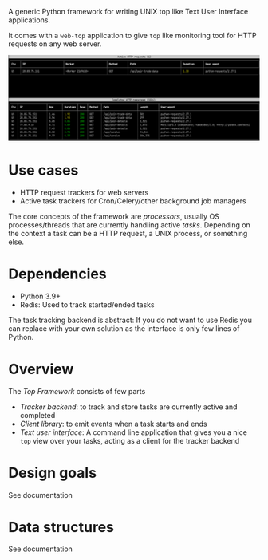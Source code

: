 A generic Python framework for writing UNIX top like Text User Interface applications.

It comes with a `web-top` application to give `top` like monitoring tool
for HTTP requests on any web server.

![screenshot](https://raw.githubusercontent.com/tradingstrategy-ai/top-framework/master/docs/source/web-top/screenshot2.png)

# Use cases

- HTTP request trackers for web servers
- Active task trackers for Cron/Celery/other background job managers

The core concepts of the framework are *processors*, usually OS processes/threads
that are currently handling active *tasks*. Depending on the context a task 
can be a HTTP request, a UNIX process, or something else.

# Dependencies

- Python 3.9+
- Redis: Used to track started/ended tasks

The task tracking backend is abstract: If you do not want to use Redis you can replace
with your own solution as the interface is only few lines of Python.

# Overview

The *Top Framework* consists of few parts

- *Tracker backend*: to track and store tasks are currently active and completed 
- *Client library*: to emit events when a task starts and ends
- *Text user interface*: A command line application that gives you a nice `top` view over your tasks,
  acting as a client for the tracker backend
 
# Design goals

See documentation

# Data structures

See documentation

